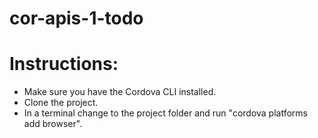 # cor-apis-1-todo

# Instructions:
 - Make sure you have the Cordova CLI installed.
 - Clone the project.
 - In a terminal change to the project folder and run "cordova platforms add browser".
 
